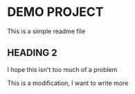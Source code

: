 # DEMO PROJECT

This is a simple readme file

## HEADING 2

I hope this isn't too much of a problem

This is a modification, I want to write more